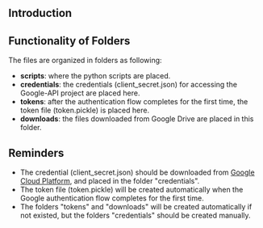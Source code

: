 ## Introduction

## Functionality of Folders
The files are organized in folders as following:
- **scripts**: where the python scripts are placed.
- **credentials**: the credentials (client_secret.json) for accessing the Google-API project are placed here.
- **tokens**: after the authentication flow completes for the first time, the token file (token.pickle) is placed here.
- **downloads**: the files downloaded from Google Drive are placed in this folder.

## Reminders
- The credential (client_secret.json) should be downloaded from [Google Cloud Platform](http://console.cloud.google.com/), and placed in the folder "credentials".
- The token file (token.pickle) will be created automatically when the Google authentication flow completes for the first time.
- The folders "tokens" and "downloads" will be created automatically if not existed, but the folders "credentials" should be created manually.
